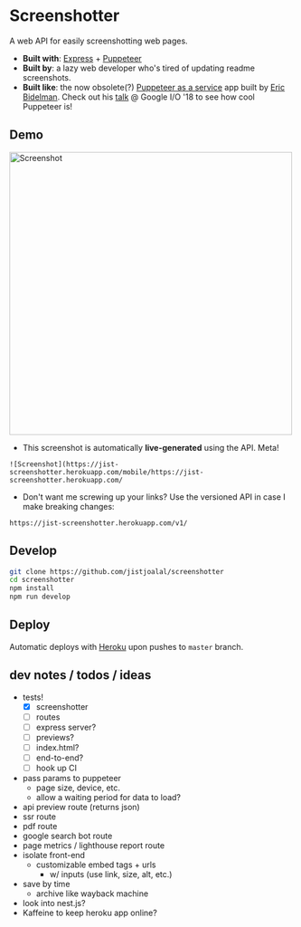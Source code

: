 # Screenshotter

A web API for easily screenshotting web pages.

- **Built with**: [Express](https://expressjs.com/) + [Puppeteer](https://github.com/GoogleChrome/puppeteer)
- **Built by**: a lazy web developer who's tired of updating readme screenshots.
- **Built like**: the now obsolete(?) [Puppeteer as a service](https://github.com/GoogleChromeLabs/pptraas.com) app built by [Eric Bidelman](https://github.com/ebidel). Check out his [talk](https://www.youtube.com/watch?v=lhZOFUY1weo) @ Google I/O '18 to see how cool Puppeteer is!

## Demo

[<img src="https://jist-screenshotter.herokuapp.com/v1/desktop/https://jist-screenshotter.herokuapp.com/" alt="Screenshot" width="500" />](https://jist-screenshotter.herokuapp.com/)

- This screenshot is automatically **live-generated** using the API. Meta!

```
![Screenshot](https://jist-screenshotter.herokuapp.com/mobile/https://jist-screenshotter.herokuapp.com/
```

- Don't want me screwing up your links? Use the versioned API in case I make breaking changes:

```
https://jist-screenshotter.herokuapp.com/v1/
```

## Develop

```bash
git clone https://github.com/jistjoalal/screenshotter
cd screenshotter
npm install
npm run develop
```

## Deploy

Automatic deploys with [Heroku](https://devcenter.heroku.com/articles/github-integration#automatic-deploys) upon pushes to `master` branch.

## dev notes / todos / ideas

- tests!
  - [x] screenshotter
  - [ ] routes
  - [ ] express server?
  - [ ] previews?
  - [ ] index.html?
  - [ ] end-to-end?
  - [ ] hook up CI
- pass params to puppeteer
  - page size, device, etc.
  - allow a waiting period for data to load?
- api preview route (returns json)
- ssr route
- pdf route
- google search bot route
- page metrics / lighthouse report route
- isolate front-end
  - customizable embed tags + urls
    - w/ inputs (use link, size, alt, etc.)
- save by time
  - archive like wayback machine
- look into nest.js?
- Kaffeine to keep heroku app online?

